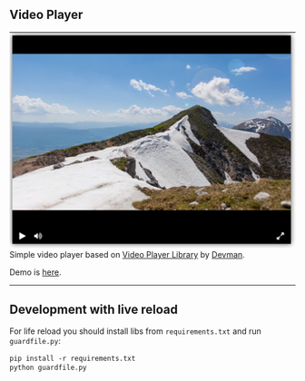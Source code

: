 ## Video Player
![Screenshot](screenshots/videoplayer_screenshot.png)
Simple video player based on [Video Player Library](https://github.com/devmanorg/video-player-jslib) by [Devman](https://dvmn.org/).

Demo is [here](https://ekbdizzy.github.io/dvmn-video-player/).
***

## Development with live reload
For life reload you should install libs from `requirements.txt` and run `guardfile.py`: 
~~~
pip install -r requirements.txt
python guardfile.py
~~~
